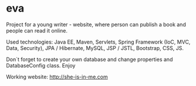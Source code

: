 # eva

Project for a young writer - website, where person can publish a book and people can read it online.

Used technologies: Java EE, Maven, Servlets, Spring Framework (IoC, MVC, Data, Security), JPA / Hibernate, MySQL, JSP / JSTL, Bootstrap, CSS, JS.

Don`t forget to create your own database and change properties and DatabaseConfig class. Enjoy

Working website: http://she-is-in-me.com
